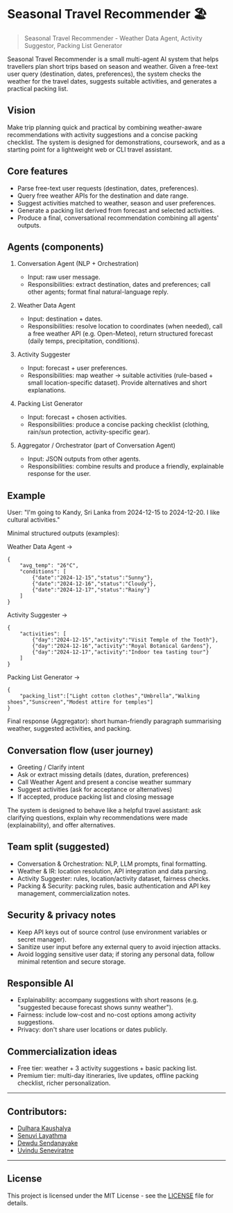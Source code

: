 # Seasonal Travel Recommender 🏖️

> Seasonal Travel Recommender - Weather Data Agent, Activity Suggestor, Packing List Generator

Seasonal Travel Recommender is a small multi-agent AI system that helps travellers plan short trips based on season and weather. Given a free-text user query (destination, dates, preferences), the system checks the weather for the travel dates, suggests suitable activities, and generates a practical packing list.

## Vision
Make trip planning quick and practical by combining weather-aware recommendations with activity suggestions and a concise packing checklist. The system is designed for demonstrations, coursework, and as a starting point for a lightweight web or CLI travel assistant.

## Core features
- Parse free-text user requests (destination, dates, preferences).
- Query free weather APIs for the destination and date range.
- Suggest activities matched to weather, season and user preferences.
- Generate a packing list derived from forecast and selected activities.
- Produce a final, conversational recommendation combining all agents' outputs.

## Agents (components)

1. Conversation Agent (NLP + Orchestration)
	 - Input: raw user message.
	 - Responsibilities: extract destination, dates and preferences; call other agents; format final natural-language reply.

2. Weather Data Agent
	 - Input: destination + dates.
	 - Responsibilities: resolve location to coordinates (when needed), call a free weather API (e.g. Open-Meteo), return structured forecast (daily temps, precipitation, conditions).

3. Activity Suggester
	 - Input: forecast + user preferences.
	 - Responsibilities: map weather → suitable activities (rule-based + small location-specific dataset). Provide alternatives and short explanations.

4. Packing List Generator
	 - Input: forecast + chosen activities.
	 - Responsibilities: produce a concise packing checklist (clothing, rain/sun protection, activity-specific gear).

5. Aggregator / Orchestrator (part of Conversation Agent)
	 - Input: JSON outputs from other agents.
	 - Responsibilities: combine results and produce a friendly, explainable response for the user.

## Example
User: "I'm going to Kandy, Sri Lanka from 2024-12-15 to 2024-12-20. I like cultural activities."

Minimal structured outputs (examples):

Weather Data Agent →
```
{
	"avg_temp": "26°C",
	"conditions": [
		{"date":"2024-12-15","status":"Sunny"},
		{"date":"2024-12-16","status":"Cloudy"},
		{"date":"2024-12-17","status":"Rainy"}
	]
}
```

Activity Suggester →
```
{
	"activities": [
		{"day":"2024-12-15","activity":"Visit Temple of the Tooth"},
		{"day":"2024-12-16","activity":"Royal Botanical Gardens"},
		{"day":"2024-12-17","activity":"Indoor tea tasting tour"}
	]
}
```

Packing List Generator →
```
{
	"packing_list":["Light cotton clothes","Umbrella","Walking shoes","Sunscreen","Modest attire for temples"]
}
```

Final response (Aggregator): short human-friendly paragraph summarising weather, suggested activities, and packing.

## Conversation flow (user journey)
- Greeting / Clarify intent
- Ask or extract missing details (dates, duration, preferences)
- Call Weather Agent and present a concise weather summary
- Suggest activities (ask for acceptance or alternatives)
- If accepted, produce packing list and closing message

The system is designed to behave like a helpful travel assistant: ask clarifying questions, explain why recommendations were made (explainability), and offer alternatives.

## Team split (suggested)
- Conversation & Orchestration: NLP, LLM prompts, final formatting.
- Weather & IR: location resolution, API integration and data parsing.
- Activity Suggester: rules, location/activity dataset, fairness checks.
- Packing & Security: packing rules, basic authentication and API key management, commercialization notes.

## Security & privacy notes
- Keep API keys out of source control (use environment variables or secret manager).
- Sanitize user input before any external query to avoid injection attacks.
- Avoid logging sensitive user data; if storing any personal data, follow minimal retention and secure storage.

## Responsible AI
- Explainability: accompany suggestions with short reasons (e.g. "suggested because forecast shows sunny weather").
- Fairness: include low-cost and no-cost options among activity suggestions.
- Privacy: don't share user locations or dates publicly.

## Commercialization ideas
- Free tier: weather + 3 activity suggestions + basic packing list.
- Premium tier: multi-day itineraries, live updates, offline packing checklist, richer personalization.


---
## Contributors:
- [Dulhara Kaushalya](https://github.com/dulhara79)  
- [Senuvi Layathma](https://github.com/SENUVI20)
- [Dewdu Sendanayake](https://github.com/DewduSendanayake)
- [Uvindu Seneviratne](https://github.com/UVINDUSEN)

---
##  License
This project is licensed under the MIT License - see the [LICENSE](LICENSE) file for details.
